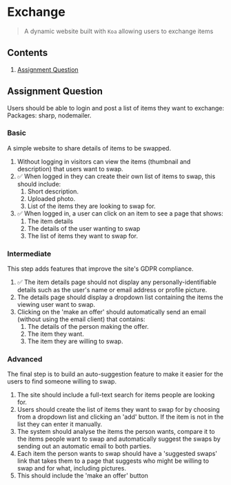 # Exchange

> A dynamic website built with `Koa` allowing users to exchange items

## Contents

1. [Assignment Question](#Assignment-Question)

## Assignment Question

Users should be able to login and post a list of items they want to exchange:
Packages: sharp, nodemailer.

### Basic

A simple website to share details of items to be swapped.

1. Without logging in visitors can view the items (thumbnail and description) that users want to swap.
2. ✅ When logged in they can create their own list of items to swap, this should include:
    1. Short description.
    2. Uploaded photo.
    3. List of the items they are looking to swap for.
3. ✅ When logged in, a user can click on an item to see a page that shows:
    1. The item details
    2. The details of the user wanting to swap
    3. The list of items they want to swap for.

### Intermediate

This step adds features that improve the site's GDPR compliance.

1. ✅ The item details page should not display any personally-identifiable details such as the user's name or email address or profile picture.
2. The details page should display a dropdown list containing the items the viewing user want to swap.
3. Clicking on the 'make an offer' should automatically send an email (without using the email client) that contains:
    1. The details of the person making the offer.
    2. The item they want.
    3. The item they are willing to swap.

### Advanced

The final step is to build an auto-suggestion feature to make it easier for the users to find someone willing to swap.

1. The site should include a full-text search for items people are looking for.
2. Users should create the list of items they want to swap for by choosing from a dropdown list and clicking an 'add' button. If the item is not in the list they can enter it manually.
3. The system should analyse the items the person wants, compare it to the items people want to swap and automatically suggest the swaps by sending out an automatic email to both parties.
4. Each item the person wants to swap should have a 'suggested swaps' link that takes them to a page that suggests who might be willing to swap and for what, including pictures.
5. This should include the 'make an offer' button
